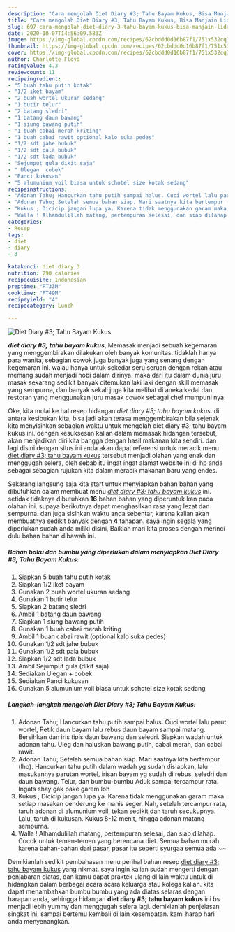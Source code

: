 ```yaml
---
description: "Cara mengolah Diet Diary #3; Tahu Bayam Kukus, Bisa Manjain Lidah"
title: "Cara mengolah Diet Diary #3; Tahu Bayam Kukus, Bisa Manjain Lidah"
slug: 697-cara-mengolah-diet-diary-3-tahu-bayam-kukus-bisa-manjain-lidah
date: 2020-10-07T14:56:09.583Z
image: https://img-global.cpcdn.com/recipes/62cbddd0d16b87f1/751x532cq70/diet-diary-3-tahu-bayam-kukus-foto-resep-utama.jpg
thumbnail: https://img-global.cpcdn.com/recipes/62cbddd0d16b87f1/751x532cq70/diet-diary-3-tahu-bayam-kukus-foto-resep-utama.jpg
cover: https://img-global.cpcdn.com/recipes/62cbddd0d16b87f1/751x532cq70/diet-diary-3-tahu-bayam-kukus-foto-resep-utama.jpg
author: Charlotte Floyd
ratingvalue: 4.3
reviewcount: 11
recipeingredient:
- "5 buah tahu putih kotak"
- "1/2 iket bayam"
- "2 buah wortel ukuran sedang"
- "1 butir telur"
- "2 batang sledri"
- "1 batang daun bawang"
- "1 siung bawang putih"
- "1 buah cabai merah kriting"
- "1 buah cabai rawit optional kalo suka pedes"
- "1/2 sdt jahe bubuk"
- "1/2 sdt pala bubuk"
- "1/2 sdt lada bubuk"
- "Sejumput gula dikit saja"
- " Ulegan  cobek"
- "Panci kukusan"
- "5 alumunium voil biasa untuk schotel size kotak sedang"
recipeinstructions:
- "Adonan Tahu; Hancurkan tahu putih sampai halus. Cuci wortel lalu parut wortel, Petik daun bayam lalu rebus daun bayam sampai matang. Bersihkan dan iris tipis daun bawang dan seledri. Siapkan wadah untuk adonan tahu. Uleg dan haluskan bawang putih, cabai merah, dan cabai rawit."
- "Adonan Tahu; Setelah semua bahan siap. Mari saatnya kita bertempur (lho). Hancurkan tahu putih dalam wadah yg sudah disiapkan, lalu masukannya parutan wortel, irisan bayam yg sudah di rebus, seledri dan daun bawang. Telur, dan bumbu-bumbu Aduk sampai tercampur rata. Ingats shay gak pake garem loh"
- "Kukus ; Dicicip jangan lupa ya. Karena tidak menggunakan garam maka setiap masakan cenderung ke manis seger. Nah, setelah tercampur rata, taruh adonan di alumunium voil, tekan sedikit dan taruh secukupnya. Lalu, taruh di kukusan. Kukus 8-12 menit, hingga adonan matang sempurna."
- "Walla ! Alhamdulillah matang, pertempuran selesai, dan siap dilahap. Cocok untuk temen-temen yang berencana diet. Semua bahan murah karena bahan-bahan dari pasar, pasar itu seperti syurgaa semua ada ~~"
categories:
- Resep
tags:
- diet
- diary
- 3

katakunci: diet diary 3 
nutrition: 290 calories
recipecuisine: Indonesian
preptime: "PT33M"
cooktime: "PT49M"
recipeyield: "4"
recipecategory: Lunch

---
```



![Diet Diary #3; Tahu Bayam Kukus](https://img-global.cpcdn.com/recipes/62cbddd0d16b87f1/751x532cq70/diet-diary-3-tahu-bayam-kukus-foto-resep-utama.jpg)

<b><i>diet diary #3; tahu bayam kukus</i></b>, Memasak menjadi sebuah kegemaran yang menggembirakan dilakukan oleh banyak komunitas. tidaklah hanya para wanita, sebagian cowok juga banyak juga yang senang dengan kegemaran ini. walau hanya untuk sekedar seru seruan dengan rekan atau memang sudah menjadi hobi dalam dirinya. maka dari itu dalam dunia juru masak sekarang sedikit banyak ditemukan laki laki dengan skill memasak yang sempurna, dan banyak sekali juga kita melihat di aneka kedai dan restoran yang menggunakan juru masak cowok sebagai chef mumpuni nya.

Oke, kita mulai ke hal resep hidangan <i>diet diary #3; tahu bayam kukus</i>. di antara kesibukan kita, bisa jadi akan terasa menggembirakan bila sejenak kita menyisihkan sebagian waktu untuk mengolah diet diary #3; tahu bayam kukus ini. dengan kesuksesan kalian dalam memasak hidangan tersebut, akan menjadikan diri kita bangga dengan hasil makanan kita sendiri. dan lagi disini dengan situs ini anda akan dapat referensi untuk meracik menu <u>diet diary #3; tahu bayam kukus</u> tersebut menjadi olahan yang enak dan menggugah selera, oleh sebab itu ingat ingat alamat website ini di hp anda sebagai sebagian rujukan kita dalam meracik makanan baru yang endes.




Sekarang langsung saja kita start untuk menyiapkan bahan bahan yang dibutuhkan dalam membuat menu <u><i>diet diary #3; tahu bayam kukus</i></u> ini. setidak tidaknya dibutuhkan <b>16</b> bahan bahan yang diperuntuk kan pada olahan ini. supaya berikutnya dapat menghasilkan rasa yang lezat dan sempurna. dan juga sisihkan waktu anda sebentar, karena kalian akan membuatnya sedikit banyak dengan <b>4</b> tahapan. saya ingin segala yang diperlukan sudah anda miliki disini, Baiklah mari kita proses dengan merinci dulu bahan bahan dibawah ini.

<!--inarticleads1-->

##### Bahan baku dan bumbu yang diperlukan dalam menyiapkan Diet Diary #3; Tahu Bayam Kukus:

1. Siapkan 5 buah tahu putih kotak
1. Siapkan 1/2 iket bayam
1. Gunakan 2 buah wortel ukuran sedang
1. Gunakan 1 butir telur
1. Siapkan 2 batang sledri
1. Ambil 1 batang daun bawang
1. Siapkan 1 siung bawang putih
1. Gunakan 1 buah cabai merah kriting
1. Ambil 1 buah cabai rawit (optional kalo suka pedes)
1. Gunakan 1/2 sdt jahe bubuk
1. Gunakan 1/2 sdt pala bubuk
1. Siapkan 1/2 sdt lada bubuk
1. Ambil Sejumput gula (dikit saja)
1. Sediakan  Ulegan + cobek
1. Sediakan Panci kukusan
1. Gunakan 5 alumunium voil biasa untuk schotel size kotak sedang




<!--inarticleads2-->

##### Langkah-langkah mengolah Diet Diary #3; Tahu Bayam Kukus:

1. Adonan Tahu; Hancurkan tahu putih sampai halus. Cuci wortel lalu parut wortel, Petik daun bayam lalu rebus daun bayam sampai matang. Bersihkan dan iris tipis daun bawang dan seledri. Siapkan wadah untuk adonan tahu. Uleg dan haluskan bawang putih, cabai merah, dan cabai rawit.
1. Adonan Tahu; Setelah semua bahan siap. Mari saatnya kita bertempur (lho). Hancurkan tahu putih dalam wadah yg sudah disiapkan, lalu masukannya parutan wortel, irisan bayam yg sudah di rebus, seledri dan daun bawang. Telur, dan bumbu-bumbu Aduk sampai tercampur rata. Ingats shay gak pake garem loh
1. Kukus ; Dicicip jangan lupa ya. Karena tidak menggunakan garam maka setiap masakan cenderung ke manis seger. Nah, setelah tercampur rata, taruh adonan di alumunium voil, tekan sedikit dan taruh secukupnya. Lalu, taruh di kukusan. Kukus 8-12 menit, hingga adonan matang sempurna.
1. Walla ! Alhamdulillah matang, pertempuran selesai, dan siap dilahap. Cocok untuk temen-temen yang berencana diet. Semua bahan murah karena bahan-bahan dari pasar, pasar itu seperti syurgaa semua ada ~~




Demikianlah sedikit pembahasan menu perihal bahan resep <u>diet diary #3; tahu bayam kukus</u> yang nikmat. saya ingin kalian sudah mengerti dengan penjabaran diatas, dan kamu dapat praktek ulang di lain waktu untuk di hidangkan dalam berbagai acara acara keluarga atau kolega kalian. kita dapat menambahkan bumbu bumbu yang ada diatas selaras dengan harapan anda, sehingga hidangan <b>diet diary #3; tahu bayam kukus</b> ini bs menjadi lebih yummy dan menggugah selera lagi. demikianlah penjelasan singkat ini, sampai bertemu kembali di lain kesempatan. kami harap hari anda menyenangkan.
